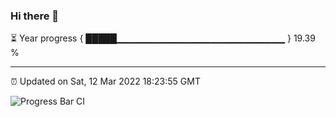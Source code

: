 ### Hi there 👋

⏳ Year progress { █████▁▁▁▁▁▁▁▁▁▁▁▁▁▁▁▁▁▁▁▁▁▁▁▁▁ } 19.39 %

---

⏰ Updated on Sat, 12 Mar 2022 18:23:55 GMT

![Progress Bar CI](https://github.com/ZhaoGui/ZhaoGui/workflows/Progress%20Bar%20CI/badge.svg)
